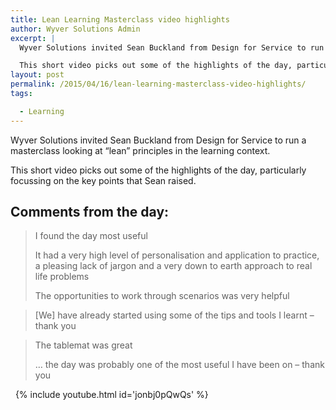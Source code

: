 ```yaml
---
title: Lean Learning Masterclass video highlights
author: Wyver Solutions Admin
excerpt: |
  Wyver Solutions invited Sean Buckland from Design for Service to run a masterclass looking at "lean" principles in the learning context.

  This short video picks out some of the highlights of the day, particularly focussing on the key points that Sean raised.
layout: post
permalink: /2015/04/16/lean-learning-masterclass-video-highlights/
tags:

  - Learning
---
```

Wyver Solutions invited Sean Buckland from Design for Service to run a masterclass looking at &#8220;lean&#8221; principles in the learning context.

This short video picks out some of the highlights of the day, particularly focussing on the key points that Sean raised.

## Comments from the day:

> I found the day most useful
>
> It had a very high level of personalisation and application to practice, a pleasing lack of jargon and a very down to earth approach to real life problems
>
> The opportunities to work through scenarios was very helpful

> [We] have already started using some of the tips and tools I learnt – thank you

> The tablemat was great
>
> &#8230; the day was probably one of the most useful I have been on – thank you

&nbsp;
{% include youtube.html id='jonbj0pQwQs' %}
